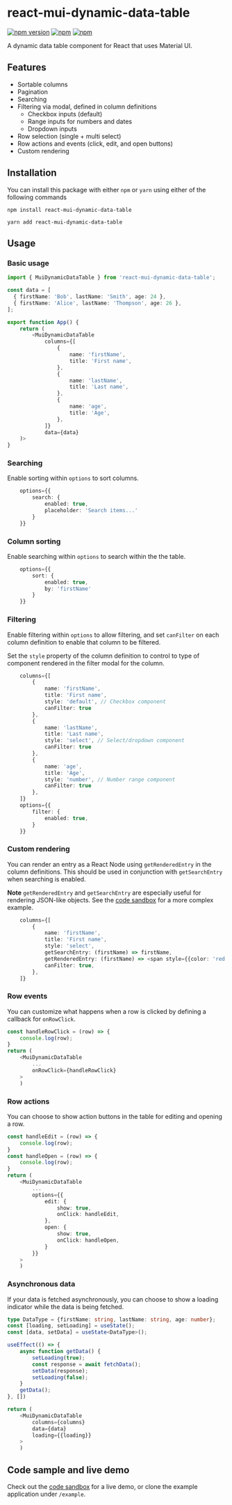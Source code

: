 # react-mui-dynamic-data-table

[![npm version](https://badge.fury.io/js/react-mui-dynamic-data-table.svg)](https://badge.fury.io/js/react-mui-dynamic-data-table)
[![npm](https://img.shields.io/npm/dt/react-mui-dynamic-data-table.svg)](https://npm-stat.com/charts.html?package=react-mui-dynamic-data-table)
[![npm](https://img.shields.io/npm/l/react-mui-dynamic-data-table)](https://www.npmjs.com/package/react-mui-dynamic-data-table)

A dynamic data table component for React that uses Material UI.

## Features

- Sortable columns
- Pagination
- Searching
- Filtering via modal, defined in column definitions
  - Checkbox inputs (default)
  - Range inputs for numbers and dates
  - Dropdown inputs
- Row selection (single + multi select)
- Row actions and events (click, edit, and open buttons)
- Custom rendering

## Installation

You can install this package with either `npm` or `yarn` using either of the following commands

```
npm install react-mui-dynamic-data-table
```

```
yarn add react-mui-dynamic-data-table
```

## Usage

### Basic usage

```typescript
import { MuiDynamicDataTable } from 'react-mui-dynamic-data-table';

const data = [
  { firstName: 'Bob', lastName: 'Smith', age: 24 },
  { firstName: 'Alice', lastName: 'Thompson', age: 26 },
];

export function App() {
    return (
        <MuiDynamicDataTable
            columns={[
                {
                    name: 'firstName',
                    title: 'First name',
                },
                {
                    name: 'lastName',
                    title: 'Last name',
                },
                {
                    name: 'age',
                    title: 'Age',
                },
            ]}
            data={data}
    )>
}
```

### Searching

Enable sorting within `options` to sort columns.

```typescript
    options={{
        search: {
            enabled: true,
            placeholder: 'Search items...'
        }
    }}
```

### Column sorting

Enable searching within `options` to search within the the table.

```typescript
    options={{
        sort: {
            enabled: true,
            by: 'firstName'
        }
    }}
```

### Filtering

Enable filtering within `options` to allow filtering, and set `canFilter` on each column definition to enable that column to be filtered.

Set the `style` property of the column definition to control to type of component rendered in the filter modal for the column.

```typescript
    columns={[
        {
            name: 'firstName',
            title: 'First name',
            style: 'default', // Checkbox component
            canFilter: true
        },
        {
            name: 'lastName',
            title: 'Last name',
            style: 'select', // Select/dropdown component
            canFilter: true
        },
        {
            name: 'age',
            title: 'Age',
            style: 'number', // Number range component
            canFilter: true
        },
    ]}
    options={{
        filter: {
            enabled: true,
        }
    }}
```

### Custom rendering

You can render an entry as a React Node using `getRenderedEntry` in the column definitions. This should be used in conjunction with `getSearchEntry` when searching is enabled.

**Note** `getRenderedEntry` and `getSearchEntry` are especially useful for rendering JSON-like objects. See the [code sandbox](https://codesandbox.io/s/brave-goldwasser-cf6v3?file=/src/App.tsx) for a more complex example.

```typescript
    columns={[
        {
            name: 'firstName',
            title: 'First name',
            style: 'select',
            getSearchEntry: (firstName) => firstName,
            getRenderedEntry: (firstName) => <span style={{color: 'red'}}>{firstName}</span> // Text is red on table and filter modal
            canFilter: true,
        },
    ]}
```

### Row events

You can customize what happens when a row is clicked by defining a callback for `onRowClick`.

```typescript
const handleRowClick = (row) => {
    console.log(row);
}
return (
    <MuiDynamicDataTable
        ...
        onRowClick={handleRowClick}
    >
    )
```

### Row actions

You can choose to show action buttons in the table for editing and opening a row.

```typescript
const handleEdit = (row) => {
    console.log(row);
}
const handleOpen = (row) => {
    console.log(row);
}
return (
    <MuiDynamicDataTable
        ...
        options={{
            edit: {
                show: true,
                onClick: handleEdit,
            },
            open: {
                show: true,
                onClick: handleOpen,
            }
        }}
    >
    )
```

### Asynchronous data

If your data is fetched asynchronously, you can choose to show a loading indicator while the data is being fetched.

```typescript
type DataType = {firstName: string, lastName: string, age: number};
const [loading, setLoading] = useState();
const [data, setData] = useState<DataType>();

useEffect(() => {
    async function getData() {
        setLoading(true);
        const response = await fetchData();
        setData(response);
        setLoading(false);
    }
    getData();
}, [])

return (
    <MuiDynamicDataTable
        columns={columns}
        data={data}
        loading={{loading}}
    >
    )
```

## Code sample and live demo

Check out the [code sandbox](https://codesandbox.io/s/brave-goldwasser-cf6v3?file=/src/App.tsx) for a live demo, or clone the example application under `/example`.
